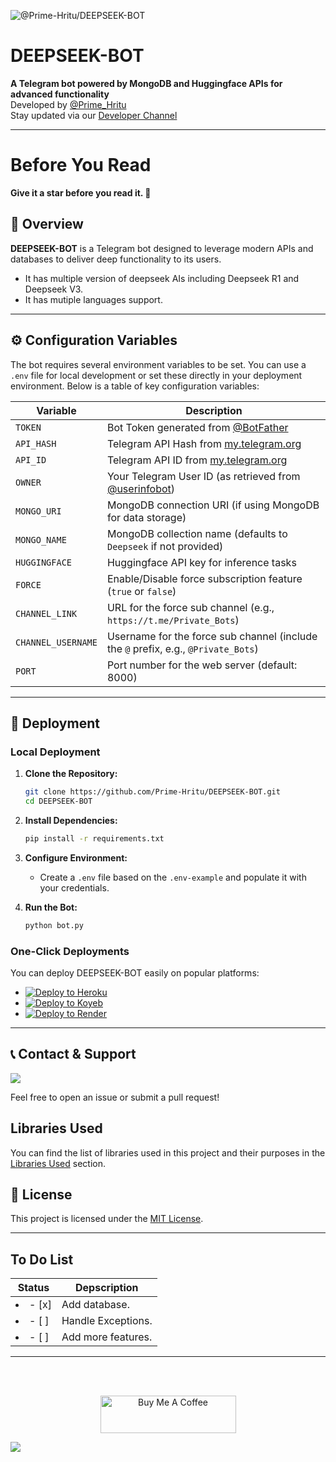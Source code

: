 ![@Prime-Hritu/DEEPSEEK-BOT](https://socialify.git.ci/Prime-Hritu/DEEPSEEK-BOT/image?custom_description=An+advanced+deepseek+AI+telegram+bot+with+mutiple+language+support.&description=1&font=KoHo&forks=1&name=1&owner=1&pattern=Floating+Cogs&stargazers=1&theme=Auto)

# DEEPSEEK-BOT
**A Telegram bot powered by MongoDB and Huggingface APIs for advanced functionality**  
Developed by [@Prime_Hritu](https://t.me/Prime_Hritu)  
Stay updated via our [Developer Channel](https://t.me/Private_Bots)

---

# Before You Read
**Give it a star before you read it. 🤣**

## 🌟 Overview
**DEEPSEEK-BOT** is a Telegram bot designed to leverage modern APIs and databases to deliver deep functionality to its users.

- It has multiple version of deepseek AIs including Deepseek R1 and Deepseek V3.
- It has mutiple languages support.
---

## ⚙️ Configuration Variables
The bot requires several environment variables to be set. You can use a `.env` file for local development or set these directly in your deployment environment. Below is a table of key configuration variables:

| Variable             | Description                                                                                          |
|----------------------|------------------------------------------------------------------------------------------------------|
| `TOKEN`              | Bot Token generated from [@BotFather](https://t.me/BotFather)                                       |
| `API_HASH`           | Telegram API Hash from [my.telegram.org](https://my.telegram.org/apps)                               |
| `API_ID`             | Telegram API ID from [my.telegram.org](https://my.telegram.org/apps)                                 |
| `OWNER`              | Your Telegram User ID (as retrieved from [@userinfobot](https://t.me/userinfobot))                   |
| `MONGO_URI`          | MongoDB connection URI (if using MongoDB for data storage)                                           |
| `MONGO_NAME`         | MongoDB collection name (defaults to `Deepseek` if not provided)                                     |
| `HUGGINGFACE`        | Huggingface API key for inference tasks                                                            |
| `FORCE`              | Enable/Disable force subscription feature (`true` or `false`)                                        |
| `CHANNEL_LINK`       | URL for the force sub channel (e.g., `https://t.me/Private_Bots`)                                      |
| `CHANNEL_USERNAME`   | Username for the force sub channel (include the `@` prefix, e.g., `@Private_Bots`)                     |
| `PORT`               | Port number for the web server (default: 8000)                                                       |

---

## 🚀 Deployment

### Local Deployment
1. **Clone the Repository:**
   ```bash
   git clone https://github.com/Prime-Hritu/DEEPSEEK-BOT.git
   cd DEEPSEEK-BOT
   ```

2. **Install Dependencies:**
   ```bash
   pip install -r requirements.txt
   ```

3. **Configure Environment:**
   - Create a `.env` file based on the `.env-example` and populate it with your credentials.

4. **Run the Bot:**
   ```bash
   python bot.py
   ```

### One-Click Deployments
You can deploy DEEPSEEK-BOT easily on popular platforms:

- [![Deploy to Heroku](https://www.herokucdn.com/deploy/button.svg)](https://dashboard.heroku.com/new?template=https://github.com/Prime-Hritu/DEEPSEEK-BOT)
- [![Deploy to Koyeb](https://binbashbanana.github.io/deploy-buttons/buttons/remade/koyeb.svg)](https://app.koyeb.com/services/deploy?name=deepseek-bot&repository=Prime-Hritu%2FDEEPSEEK-BOT&branch=main&type=git&env[TOKEN]=REPLACE_ME&env[API_HASH]=REPLACE_ME&env[API_ID]=REPLACE_ME&env[OWNER]=REPLACE_ME&env[MONGO_URI]=REPLACE_ME&env[MONGO_NAME]=Deepseek&env[HUGGINGFACE]=REPLACE_ME&env[FORCE]=REPLACE_ME&env[CHANNEL_LINK]=REPLACE_ME&env[CHANNEL_USERNAME]=REPLACE_ME&env[PORT]=8000
)
- [![Deploy to Render](https://render.com/images/deploy-to-render-button.svg)](https://render.com/deploy?repo=https://github.com/Prime-Hritu/DEEPSEEK-BOT)

---

## 📞 Contact & Support
<image src="https://stylish-social-buttons.vercel.app/?social=telegram&text=Prime_Hritu">

Feel free to open an issue or submit a pull request!


## Libraries Used
You can find the list of libraries used in this project and their purposes in the [Libraries Used](./libraries.md) section.


## 🔖 License
This project is licensed under the [MIT License](LICENSE).

---

## To Do List

| Status          | Depscription          |
| --------------- | --------------------- |
| <li>- [x] </li> | Add database.         |
| <li>- [ ] </li> | Handle Exceptions.    |
| <li>- [ ] </li> | Add more features.    |

---

<br><br>
<p align="center">
<a href="https://www.buymeacoffee.com/hritu" target="_blank">
  <img src="https://cdn.buymeacoffee.com/buttons/v2/default-yellow.png" alt="Buy Me A Coffee" style="height: 60px !important;width: 217px !important;">
</a>
</p>
<image x="0" y="0" src="./svg/LOL.svg">
